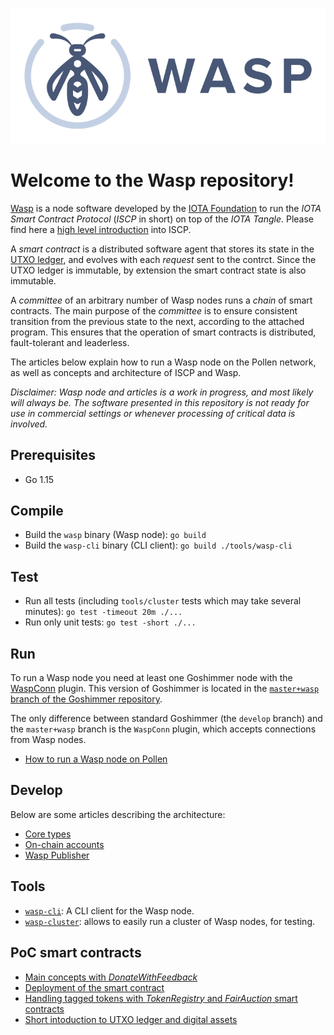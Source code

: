 ![Wasp logo](WASP_logo_dark.png)

# Welcome to the Wasp repository!

[Wasp](https://github.com/iotaledger/wasp) is a node software developed by the
[IOTA Foundation](http://iota.org) to run the _IOTA Smart Contract Protocol_
(_ISCP_ in short) on top of the _IOTA Tangle_.  Please find here a [high level
introduction](https://blog.iota.org/an-introduction-to-iota-smart-contracts-16ea6f247936)
into ISCP.

A _smart contract_ is a distributed software agent that stores its state in the
[UTXO ledger](articles/intro/utxo.md), and evolves with each _request_ sent to
the contrct. Since the UTXO ledger is immutable, by extension the smart
contract state is also immutable.

A _committee_ of an arbitrary number of Wasp nodes runs a _chain_ of smart
contracts.  The main purpose of the _committee_ is to ensure consistent
transition from the previous state to the next, according to the attached
program.  This ensures that the operation of smart contracts is distributed,
fault-tolerant and leaderless.

The articles below explain how to run a Wasp node on the Pollen network, as
well as concepts and architecture of ISCP and Wasp.

_Disclaimer: Wasp node and articles is a work in progress, and most likely will
always be.  The software presented in this repository is not ready for use in
commercial settings or whenever processing of critical data is involved._

## Prerequisites

- Go 1.15

## Compile

- Build the `wasp` binary (Wasp node): `go build`
- Build the `wasp-cli` binary (CLI client): `go build ./tools/wasp-cli`

## Test

- Run all tests (including `tools/cluster` tests which may take several minutes): `go test -timeout 20m ./...`
- Run only unit tests: `go test -short ./...`

## Run

To run a Wasp node you need at least one Goshimmer node with the
[WaspConn](https://github.com/iotaledger/goshimmer/tree/master+wasp/dapps/waspconn)
plugin. This version of Goshimmer is located in the
[`master+wasp` branch of the Goshimmer repository](https://github.com/iotaledger/goshimmer/tree/master+wasp).

The only difference between standard Goshimmer (the `develop` branch) and the
`master+wasp` branch is the `WaspConn` plugin, which accepts connections from Wasp
nodes.

- [How to run a Wasp node on Pollen](articles/docs/runwasp.md)

## Develop

Below are some articles describing the architecture:

- [Core types](articles/docs/coretypes.md)
- [On-chain accounts](articles/docs/accounts.md)
- [Wasp Publisher](articles/docs/publisher.md)

## Tools

- [`wasp-cli`](tools/wasp-cli/README.md): A CLI client for the Wasp node.
- [`wasp-cluster`](tools/cluster/wasp-cluster/README.md): allows to easily run
  a cluster of Wasp nodes, for testing.

## PoC smart contracts

- [Main concepts with _DonateWithFeedback_](articles/intro/dwf.md)
- [Deployment of the smart contract](articles/intro/deploy.md)
- [Handling tagged tokens with _TokenRegistry_ and _FairAuction_ smart contracts](articles/intro/tr-fa.md)
- [Short intoduction to UTXO ledger and digital assets](articles/intro/utxo.md)

